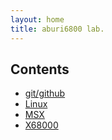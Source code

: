 ```yaml
---
layout: home
title: aburi6800 lab.
---
```


## Contents

- [git/github](documents/github/README.html)
- [Linux](documents/linux/README.html)
- [MSX](documents/msx//README.html)
- [X68000](documents/x68k//README.html)

<br>

<!-- Google tag (gtag.js) -->
<script async src="https://www.googletagmanager.com/gtag/js?id=G-5X2091379J"></script>
<script>
  window.dataLayer = window.dataLayer || [];
  function gtag(){dataLayer.push(arguments);}
  gtag('js', new Date());

  gtag('config', 'G-5X2091379J');
</script>
